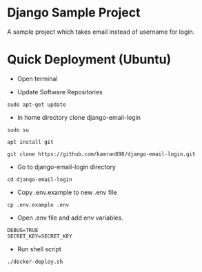 # Django Sample Project 

A sample project which takes email instead of username for login.

# Quick Deployment (Ubuntu)

* Open terminal

* Update Software Repositories

`sudo apt-get update`

* In home directory clone django-email-login

`sudo su`

`apt install git`

`git clone https://github.com/kamran890/django-email-login.git`

* Go to django-email-login directory

`cd django-email-login`

* Copy .env.example to new .env file

`cp .env.example .env`

* Open .env file and add env variables.

```
DEBUG=TRUE
SECRET_KEY=SECRET_KEY
```

* Run shell script

`./docker-deploy.sh`
